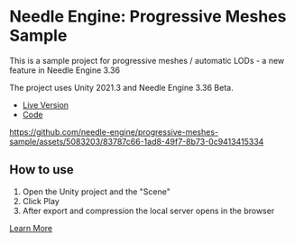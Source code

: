 # Needle Engine: Progressive Meshes Sample

This is a sample project for progressive meshes / automatic LODs - a new feature in Needle Engine 3.36 

The project uses Unity 2021.3 and Needle Engine 3.36 Beta.

- [Live Version](https://engine.needle.tools/demos/lods/)
- [Code](./Needle%20Engine%20Progressive%20Meshes%20Sample/Needle%20Web%20Project/src/modelswitch.ts)



https://github.com/needle-engine/progressive-meshes-sample/assets/5083203/83787c66-1ad8-49f7-8b73-0c9413415334




## How to use

1) Open the Unity project and the "Scene"
2) Click Play
3) After export and compression the local server opens in the browser

[Learn More](https://docs.needle.tools)
